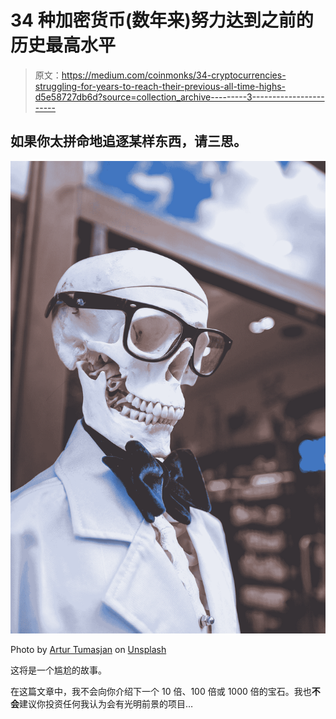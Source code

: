 # 34 种加密货币(数年来)努力达到之前的历史最高水平

> 原文：<https://medium.com/coinmonks/34-cryptocurrencies-struggling-for-years-to-reach-their-previous-all-time-highs-d5e58727db6d?source=collection_archive---------3----------------------->

## 如果你太拼命地追逐某样东西，请三思。

![](img/e9826e9b78ed075324f09eee20540f60.png)

Photo by [Artur Tumasjan](https://unsplash.com/@arturtumasjan?utm_source=medium&utm_medium=referral) on [Unsplash](https://unsplash.com?utm_source=medium&utm_medium=referral)

这将是一个尴尬的故事。

在这篇文章中，我不会向你介绍下一个 10 倍、100 倍或 1000 倍的宝石。我也**不会**建议你投资任何我认为会有光明前景的项目…